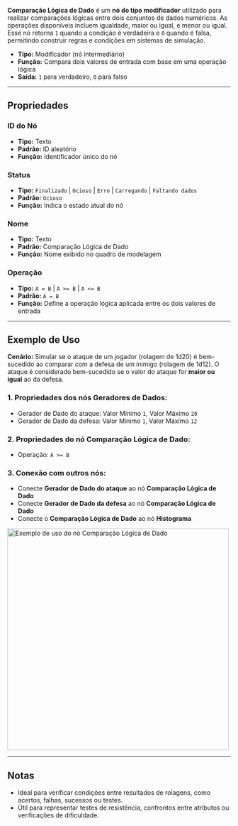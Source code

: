 **Comparação Lógica de Dado** é um **nó do tipo modificador** utilizado para realizar comparações lógicas entre dois conjuntos de dados numéricos. As operações disponíveis incluem igualdade, maior ou igual, e menor ou igual. Esse nó retorna `1` quando a condição é verdadeira e `0` quando é falsa, permitindo construir regras e condições em sistemas de simulação.

- **Tipo:** Modificador (nó intermediário)
- **Função:** Compara dois valores de entrada com base em uma operação lógica
- **Saída:** `1` para verdadeiro, `0` para falso

---

## **Propriedades**

### **ID do Nó**

- **Tipo:** Texto
- **Padrão:** ID aleatório
- **Função:** Identificador único do nó

### **Status**

- **Tipo:** `Finalizado` | `Ocioso` | `Erro` | `Carregando` | `Faltando dados`
- **Padrão:** `Ocioso`
- **Função:** Indica o estado atual do nó

### **Nome**

- **Tipo:** Texto
- **Padrão:** Comparação Lógica de Dado
- **Função:** Nome exibido no quadro de modelagem

### **Operação**

- **Tipo:** `A = B` | `A >= B` | `A <= B`
- **Padrão:** `A = B`
- **Função:** Define a operação lógica aplicada entre os dois valores de entrada

---

## **Exemplo de Uso**

**Cenário:** Simular se o ataque de um jogador (rolagem de 1d20) é bem-sucedido ao comparar com a defesa de um inimigo (rolagem de 1d12). O ataque é considerado bem-sucedido se o valor do ataque for **maior ou igual** ao da defesa.

### **1. Propriedades dos nós Geradores de Dados:**

- Gerador de Dado do ataque: Valor Mínimo `1`, Valor Máximo `20`
- Gerador de Dado da defesa: Valor Mínimo `1`, Valor Máximo `12`

### **2. Propriedades do nó Comparação Lógica de Dado:**

- Operação: `A >= B`

### **3. Conexão com outros nós:**

- Conecte **Gerador de Dado do ataque** ao nó **Comparação Lógica de Dado**
- Conecte **Gerador de Dado da defesa** ao nó **Comparação Lógica de Dado**
- Conecte o **Comparação Lógica de Dado** ao nó **Histograma**

<img src="/node-crafter/doc-images/logical.png" width="500px" alt="Exemplo de uso do nó Comparação Lógica de Dado"/>

---

## **Notas**

- Ideal para verificar condições entre resultados de rolagens, como acertos, falhas, sucessos ou testes.
- Útil para representar testes de resistência, confrontos entre atributos ou verificações de dificuldade.
